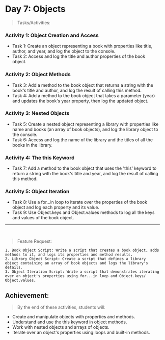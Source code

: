 # Day 7: Objects

> Tasks/Activities:

### Activity 1: Object Creation and Access
* Task 1: Create an object representing a book with properties like title, author, and year, and log the object to the console.
* Task 2: Access and log the title and author properties of the book object.

### Activity 2: Object Methods
* Task 3: Add a method to the book object that returns a string with the book's title and author, and log the result of calling this method.
* Task 4: Add a method to the book object that takes a parameter (year) and updates the book's year property, then log the updated object.

### Activity 3: Nested Objects
* Task 5: Create a nested object representing a library with properties like name and books (an array of book objects), and log the library object to the console.
* Task 6: Access and log the name of the library and the titles of all the books in the library.

### Activity 4: The this Keyword
* Task 7: Add a method to the book object that uses the 'this' keyword to return a string with the book's title and year, and log the result of calling this method.

### Activity 5: Object Iteration
* Task 8: Use a for...in loop to iterate over the properties of the book object and log each property and its value.
* Task 9: Use Object.keys and Object.values methods to log all the keys and values of the book object.

---
<br>

> Feature Request:

    1. Book Object Script: Write a script that creates a book object, adds methods to it, and logs its properties and method results.
    2. Library Object Script: Create a script that defines a library object containing an array of book objects and logs the library's details.
    3. Object Iteration Script: Write a script that demonstrates iterating over an object's properties using for...in loop and Object.keys/ Object.values.

## Achievement:

>By the end of these activities, students will:

* Create and manipulate objects with properties and methods.
* Understand and use the this keyword in object methods.
* Work with nested objects and arrays of objects.
* Iterate over an object's properties using loops and built-in methods.